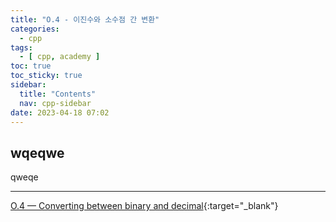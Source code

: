 ```yaml
---
title: "O.4 - 이진수와 소수점 간 변환"
categories:
  - cpp
tags:
  - [ cpp, academy ]
toc: true
toc_sticky: true
sidebar:
  title: "Contents"
  nav: cpp-sidebar
date: 2023-04-18 07:02
---
```


## wqeqwe

qweqe

---

[O.4 — Converting between binary and decimal](https://www.learncpp.com/cpp-tutorial/converting-between-binary-and-decimal/){:target="_blank"}

<!--

<div class="notice--info" markdown="1">
<span class="notice-title">
**TITLE**
</span>

BODY
</div>

-->